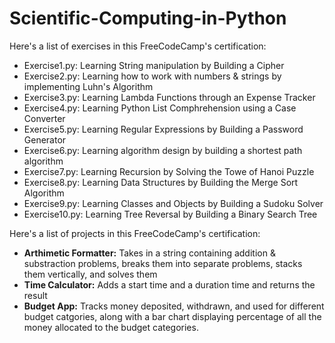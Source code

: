 # Scientific-Computing-in-Python
Here's a list of exercises in this FreeCodeCamp's certification:
- Exercise1.py: Learning String manipulation by Building a Cipher
- Exercise2.py: Learning how to work with numbers & strings by implementing Luhn's Algorithm
- Exercise3.py: Learning Lambda Functions through an Expense Tracker
- Exercise4.py: Learning Python List Comphrehension using a Case Converter
- Exercise5.py: Learning Regular Expressions by Building a Password Generator
- Exercise6.py: Learning algorithm design by building a shortest path algorithm
- Exercise7.py: Learning Recursion by Solving the Towe of Hanoi Puzzle
- Exercise8.py: Learning Data Structures by Building the Merge Sort Algorithm
- Exercise9.py: Learning Classes and Objects by Building a Sudoku Solver
- Exercise10.py: Learning Tree Reversal by Building a Binary Search Tree

Here's a list of projects in this FreeCodeCamp's certification:
- **Arthimetic Formatter:** Takes in a string containing addition & substraction problems, breaks them into separate problems, stacks them vertically, and solves them
- **Time Calculator:** Adds a start time and a duration time and returns the result
- **Budget App:** Tracks money deposited, withdrawn, and used for different budget catgories, along with a bar chart displaying percentage of all the money allocated to the budget categories.

